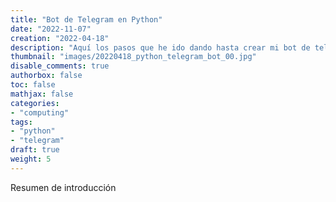 ```yaml
---
title: "Bot de Telegram en Python"
date: "2022-11-07"
creation: "2022-04-18"
description: "Aquí los pasos que he ido dando hasta crear mi bot de telegram en Python."
thumbnail: "images/20220418_python_telegram_bot_00.jpg"
disable_comments: true
authorbox: false
toc: false
mathjax: false
categories:
- "computing"
tags:
- "python"
- "telegram"
draft: true
weight: 5
---
```

Resumen de introducción
<!--more--
https://www.geeksforgeeks.org/create-a-telegram-bot-using-python/

pip3 install python-telegram-bot


@BotFather
/newbot
poner nombre y usuario
 name yt2pd
 username yt2pdbot
 token 5584141312:AAHGTgp5KTFaI6exIfDqJzW_mZAE2PZYgpk
 url t.me/yt2pdbot


https://github.com/python-telegram-bot/python-telegram-bot/wiki/Extensions-%E2%80%93-Your-first-Bot

```python
import logging
from telegram import Update
from telegram.ext import ApplicationBuilder, ContextTypes, CommandHandler

TOKEN='5584141312:AAHGTgp5KTFaI6exIfDqJzW_mZAE2PZYgpk'

logging.basicConfig(
    format='%(asctime)s - %(name)s - %(levelname)s - %(message)s',
    level=logging.INFO
)

async def start(update: Update, context: ContextTypes.DEFAULT_TYPE):
    await context.bot.send_message(
        chat_id=update.effective_chat.id,
        text="Soy un bot, dime lo que quieras¡¡"
    )

if __name__ == '__main__':
    application = ApplicationBuilder().token(TOKEN).build()
    start_handler = CommandHandler('start', start)
    application.add_handler(start_handler)
    application.run_polling()
```

![image-01]

### Enlaces de interés
- [Python Telegram Bot](https://python-telegram-bot.org)
- [Telegram BotFather](https://core.telegram.org/bots#6-botfather)


[link]: https://www.google.es

[image-01]: /images/20220418_python_telegram_bot_01.jpg



